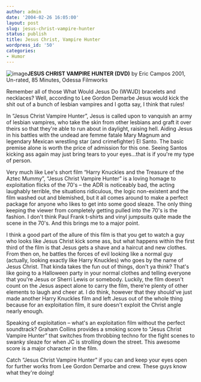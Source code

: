 ```yaml
---
author: admin
date: '2004-02-26 16:05:00'
layout: post
slug: jesus-christ-vampire-hunter
status: publish
title: Jesus Christ, Vampire Hunter
wordpress_id: '50'
categories:
- Humor
---
```


![image](http://www.filmthreat.com/UploadImages/jcvampirehunter1X.jpg)**JESUS
CHRIST VAMPIRE HUNTER (DVD)** by Eric Campos 2001, Un-rated, 85 Minutes,
Odessa Filmworks

Remember all of those What Would Jesus Do (WWJD) bracelets and
necklaces? Well, according to Lee Gordon Demarbe Jesus would kick the
shit out of a bunch of lesbian vampires and I gotta say, I think that
rules!

In “Jesus Christ Vampire Hunter”, Jesus is called upon to vanquish an
army of lesbian vampires, who take the skin from other lesbians and
graft it over theirs so that they're able to run about in daylight,
raising hell. Aiding Jesus in his battles with the undead are femme
fatale Mary Magnum and legendary Mexican wrestling star (and
crimefighter) El Santo. The basic premise alone is worth the price of
admission for this one. Seeing Santos kicking ass again may just bring
tears to your eyes…that is if you're my type of person.

Very much like Lee's short film “Harry Knuckles and the Treasure of the
Aztec Mummy”, “Jesus Christ Vampire Hunter” is a loving homage to
exploitation flicks of the 70's – the ADR is noticeably bad, the acting
laughably terrible, the situations ridiculous, the logic non-existent
and the film washed out and blemished, but it all comes around to make a
perfect package for anyone who likes to get into some good sleaze. The
only thing keeping the viewer from completely getting pulled into the
70's is the fashion. I don't think Paul Frank t-shirts and vinyl
jumpsuits quite made the scene in the 70's. And this brings me to a
major point.

I think a good part of the allure of this film is that you get to watch
a guy who looks like Jesus Christ kick some ass, but what happens within
the first third of the film is that Jesus gets a shave and a haircut and
new clothes. From then on, he battles the forces of evil looking like a
normal guy (actually, looking exactly like Harry Knuckles) who goes by
the name of Jesus Christ. That kinda takes the fun out of things, don't
ya think? That's like going to a Halloween party in your normal clothes
and telling everyone that you're Jesus or Sherri Lewis or somebody.
Luckily, the film doesn't count on the Jesus aspect alone to carry the
film, there're plenty of other elements to laugh and cheer at. I do
think, however that they should've just made another Harry Knuckles film
and left Jesus out of the whole thing because for an exploitation film,
it sure doesn't exploit the Christ angle nearly enough.

Speaking of exploitation – what's an exploitation film without the
perfect soundtrack? Graham Collins provides a smoking score to “Jesus
Christ Vampire Hunter” that switches from throbbing techno for the fight
scenes to swanky sleaze for when JC is strolling down the street. This
awesome score is a major character in the film.

Catch “Jesus Christ Vampire Hunter” if you can and keep your eyes open
for further works from Lee Gordon Demarbe and crew. These guys know what
they're doing!
